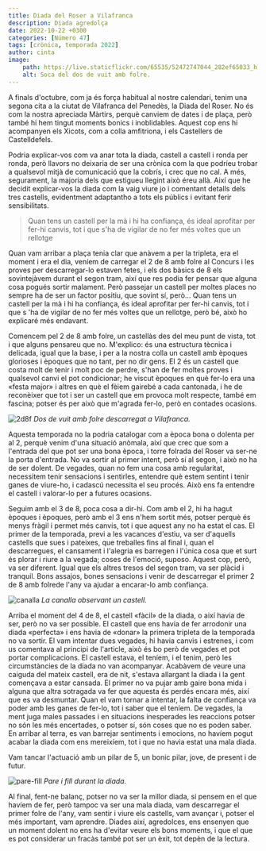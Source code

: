 ```yaml
---
title: Diada del Roser a Vilafranca
description: Diada agredolça
date: 2022-10-22 +0300
categories: [Número 47]
tags: [crònica, temporada 2022]
author: cinta
image:
    path: https://live.staticflickr.com/65535/52472747044_282ef65033_h.jpg
    alt: Soca del dos de vuit amb folre.
---
```


A finals d'octubre, com ja és força habitual al nostre calendari, tenim una segona cita a la ciutat de Vilafranca del Penedès, la Diada del Roser. No és com la nostra apreciada Màrtirs, perquè canviem de dates i de plaça, però també hi hem tingut moments bonics i inoblidables. Aquest cop ens hi acompanyen els Xicots, com a colla amfitriona, i els Castellers de Castelldefels.

Podria explicar-vos com va anar tota la diada, castell a castell i ronda per ronda, però llavors no deixaria de ser una crònica com la que podríeu trobar a qualsevol mitjà de comunicació que la cobrís, i crec que no cal. A més, segurament, la majoria dels que estigueu llegint això éreu allà. Així que he decidit explicar-vos la diada com la vaig viure jo i comentant detalls dels tres castells, evidentment adaptantho a tots els públics i evitant ferir sensibilitats.

>Quan tens un castell per la mà i hi ha confiança, és ideal aprofitar per fer-hi canvis, tot i que s'ha de vigilar de
no fer més voltes que un rellotge

Quan vam arribar a plaça tenia clar que anàvem a per la tripleta, era el moment i era el dia, veníem de carregar el 2 de 8 amb folre al Concurs i les proves per descarregar-lo estaven fetes, i els dos bàsics de 8 els sovintejàvem durant el segon tram, així que res podia fer pensar que alguna cosa pogués sortir malament. Però passejar un castell per moltes places no
sempre ha de ser un factor positiu, que sovint sí, però... Quan tens un castell per la mà i hi ha confiança, és ideal aprofitar per fer-hi canvis, tot i que s 'ha de vigilar de no fer més voltes que un rellotge, però bé, això ho explicaré més endavant.

Comencem pel 2 de 8 amb folre, un castellàs des del meu punt de vista, tot i que alguns pensareu que no. M'explico: és una estructura tècnica i delicada, igual que la base, i per a la nostra colla un castell amb èpoques glorioses i èpoques que no tant, per no dir gens. El 2 és un castell que costa molt de tenir i molt poc de perdre, s'han de fer moltes proves i qualsevol canvi el pot condicionar; he viscut èpoques en què fer-lo era una «festa major» i altres en què el fèiem gairebé a cada cantonada, i he de reconèixer que tot i ser un castell que em provoca molt respecte, també em fascina; potser és per això que m'agrada fer-lo, però en contades ocasions.

![2d8f](https://live.staticflickr.com/65535/52457027857_5c7a397c2b_c.jpg)
_Dos de vuit amb folre descarregat a Vilafranca._

Aquesta temporada no la podria catalogar com a època bona o dolenta per al 2, perquè venim d'una situació anòmala, així que crec que som a l'entrada del que pot ser una bona època, i torre folrada del Roser va ser-ne la porta d'entrada. No va sortir al primer intent, però sí al segon, i això no ha de ser dolent. De vegades, quan no fem una cosa amb regularitat, necessitem tenir sensacions i sentirles, entendre què estem sentint i tenir ganes de viure-ho, i cadascú necessita el seu procés. Això ens fa entendre el castell i valorar-lo per a futures ocasions.

Seguim amb el 3 de 8, poca cosa a dir-hi. Com amb el 2, hi ha hagut èpoques i èpoques, però amb el 3 ens n'hem sortit més, potser perquè és menys fràgil i permet més canvis, tot i que aquest any no ha estat el cas. El primer de la temporada,
previ a les vacances d'estiu, va ser d'aquells castells que sues i pateixes, que treballes fins al final i, quan el descarregues, el cansament i l'alegria es barregen i l'única cosa que et surt és plorar i riure a la vegada; coses de l'emoció, suposo. Aquest cop, però, va ser diferent. Igual que els altres tresos del segon tram, va ser plàcid i tranquil.
Bons assajos, bones sensacions i venir de descarregar el primer 2 de 8 amb folrede l'any va ajudar a encarar-lo amb confiança.

![canalla](https://live.staticflickr.com/65535/52471967272_72e391a4d5_h.jpg)
_La canalla observant un castell._

Arriba el moment del 4 de 8, el castell «fàcil» de la diada, o així havia de ser, però no va ser possible. El castell que ens havia de fer arrodonir una diada «perfecta» i ens havia de «donar» la primera tripleta de la temporada no va sortir. El vam intentar dues vegades, hi havia canvis i estrenes, i com us comentava al principi de l'article, això és bo però de vegades et pot portar complicacions. El castell estava, el teníem, i el tenim, però les circumstàncies de la diada no van acompanyar. Acabàvem de veure una caiguda del mateix castell, era de nit, s'estava allargant la diada i la gent començava a estar cansada. El primer no va pujar amb gaire bona mida i alguna que altra sotragada va fer que aquesta és perdés encara més, així que es va desmuntar. Quan el vam tornar a intentar, la falta de confiança va poder amb les ganes de fer-lo, tot i saber que el teníem. De vegades, la ment juga males passades i en situacions inesperades les reaccions potser no són les més encertades, o potser sí, són coses que no es poden saber. En arribar al terra, es van barrejar sentiments i emocions, no havíem pogut acabar la diada com ens mereixíem, tot i que no havia estat una mala diada. 

Vam tancar l'actuació amb un pilar de 5, un bonic pilar, jove, de present i de futur.

![pare-fill](https://live.staticflickr.com/65535/52471969112_19dce63989_c.jpg)
_Pare i fill durant la diada._

Al final, fent-ne balanç, potser no va ser la millor diada, si pensem en el que havíem de fer, però tampoc va ser una mala diada, vam descarregar el primer folre de l'any, vam sentir i viure els castells, vam avançar i, potser el més important, vam aprendre. Diades així, agredolces, ens ensenyen que un moment dolent no ens ha d'evitar veure els bons moments, i que el que es pot considerar un fracàs també pot ser un èxit, tot depèn de la lectura.

